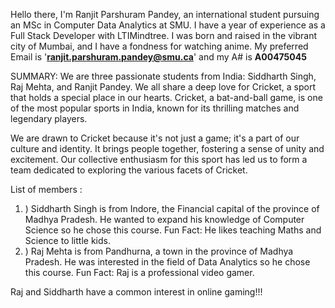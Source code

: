 Hello there, I'm Ranjit Parshuram Pandey, an international student pursuing an MSc in Computer Data Analytics at SMU. I have a year of experience as a Full Stack Developer with LTIMindtree. I was born and raised in the vibrant city of Mumbai, and I have a fondness for watching anime. My preferred Email is '**ranjit.parshuram.pandey@smu.ca**' and my A# is **A00475045** 

SUMMARY: 
We are three passionate students from India: Siddharth Singh, Raj Mehta, and Ranjit Pandey. We all share a deep love for Cricket, a sport that holds a special place in our hearts. Cricket, a bat-and-ball game, is one of the most popular sports in India, known for its thrilling matches and legendary players.

We are drawn to Cricket because it's not just a game; it's a part of our culture and identity. It brings people together, fostering a sense of unity and excitement. Our collective enthusiasm for this sport has led us to form a team dedicated to exploring the various facets of Cricket.


List of members : 
1. ) Siddharth Singh is from Indore, the Financial capital of the province of Madhya Pradesh. He wanted to expand his knowledge of Computer Science so he chose this course.
Fun Fact: He likes teaching Maths and Science to little kids.
2. ) Raj Mehta is from Pandhurna, a town in the province of Madhya Pradesh. He was interested in the field of Data Analytics so he chose this course.
Fun Fact: Raj is a professional video gamer.

Raj and Siddharth have a common interest in online gaming!!!


   
